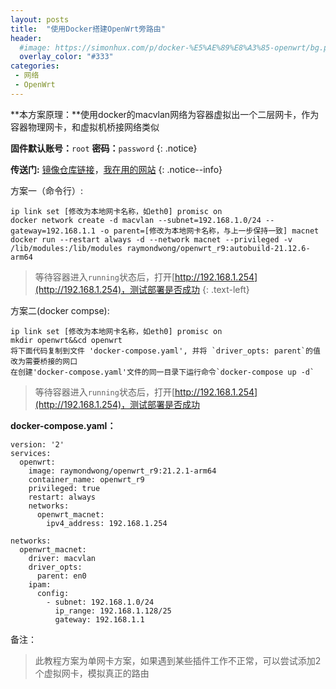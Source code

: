 ```yaml
---
layout: posts
title:  "使用Docker搭建OpenWrt旁路由"
header:
  #image: https://simonhux.com/p/docker-%E5%AE%89%E8%A3%85-openwrt/bg.png
  overlay_color: "#333"
categories: 
 - 网络
 - OpenWrt
---
```


**本方案原理：**使用docker的macvlan网络为容器虚拟出一个二层网卡，作为容器物理网卡，和虚拟机桥接网络类似

**固件默认账号：**`root` **密码：**`password` 
{: .notice}

**传送门:** [镜像仓库链接](https://hub.docker.com/r/raymondwong/openwrt_r9)，[我在用的网站](https://www.sjlx.win/auth/register?code=tIim)
{: .notice--info}

方案一（命令行）:  
```
ip link set [修改为本地网卡名称，如eth0] promisc on 
docker network create -d macvlan --subnet=192.168.1.0/24 --gateway=192.168.1.1 -o parent=[修改为本地网卡名称，与上一步保持一致] macnet
docker run --restart always -d --network macnet --privileged -v /lib/modules:/lib/modules raymondwong/openwrt_r9:autobuild-21.12.6-arm64
```
>等待容器进入`running`状态后，打开[http://192.168.1.254](http://192.168.1.254)，测试部署是否成功
{: .text-left}

方案二(docker compse):  
```
ip link set [修改为本地网卡名称，如eth0] promisc on 
mkdir openwrt&&cd openwrt 
将下面代码复制到文件 'docker-compose.yaml', 并将 `driver_opts: parent`的值改为需要桥接的网口
在创建'docker-compose.yaml'文件的同一目录下运行命令`docker-compose up -d` 
```
>等待容器进入`running`状态后，打开[http://192.168.1.254](http://192.168.1.254)，测试部署是否成功
  
**docker-compose.yaml：**
```
version: '2'
services:
  openwrt:
    image: raymondwong/openwrt_r9:21.2.1-arm64
    container_name: openwrt_r9
    privileged: true
    restart: always
    networks:
      openwrt_macnet:
        ipv4_address: 192.168.1.254

networks:
  openwrt_macnet:
    driver: macvlan
    driver_opts:
      parent: en0
    ipam:
      config:
        - subnet: 192.168.1.0/24
          ip_range: 192.168.1.128/25
          gateway: 192.168.1.1
```

备注：
>此教程方案为单网卡方案，如果遇到某些插件工作不正常，可以尝试添加2个虚拟网卡，模拟真正的路由   